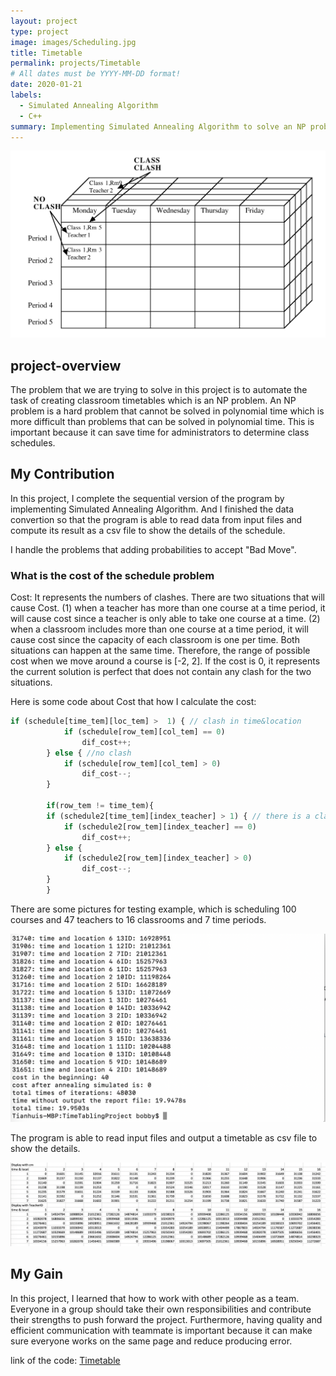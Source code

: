 ```yaml
---
layout: project
type: project
image: images/Scheduling.jpg
title: Timetable
permalink: projects/Timetable
# All dates must be YYYY-MM-DD format!
date: 2020-01-21
labels:
  - Simulated Annealing Algorithm
  - C++
summary: Implementing Simulated Annealing Algorithm to solve an NP problem.
---
```


<div class="ui images">
  
  <img class="ui big right image" src="../images/Timetable.png">
</div>

<h2 id="overview">project-overview</h2>
The problem that we are trying to solve in this project is to automate the task of creating classroom timetables which is an NP problem. An NP problem is a hard problem that cannot be solved in polynomial time which is more difficult than problems that can be solved in polynomial time. This is important because it can save time for administrators to determine class schedules.

<h2 id="contribution">My Contribution</h2>
In this project, I complete the sequential version of the program by implementing Simulated Annealing Algorithm. And I finished the data convertion so that the program is able to read data from input files and compute its result as a csv file to show the details of the schedule.

I handle the problems that adding probabilities to accept "Bad Move".
<h3 id="explanation">What is the cost of the schedule problem</h3>
Cost: It represents the numbers of clashes. There are two situations that will cause Cost. (1) when a teacher has more than one course at a time period, it will cause cost since a teacher is only able to take one course at a time. (2) when a classroom includes more than one course at a time period, it will cause cost since the capacity of each classroom is one per time. Both situations can happen at the same time. Therefore, the range of possible cost when we move around a course is [-2, 2]. If the cost is 0, it represents the current solution is perfect that does not contain any clash for the two situations.

Here is some code about Cost that how I calculate the cost:

```js
if (schedule[time_tem][loc_tem] >  1) { // clash in time&location
			if (schedule[row_tem][col_tem] == 0)
				dif_cost++;
		} else { //no clash
			if (schedule[row_tem][col_tem] > 0)
				dif_cost--;
		}
        
        if(row_tem != time_tem){
		if (schedule2[time_tem][index_teacher] > 1) { // there is a clash in time&teach
			if (schedule2[row_tem][index_teacher] == 0)
				dif_cost++;	
		} else {
			if (schedule2[row_tem][index_teacher] > 0) 
				dif_cost--;
		}
        }
```

There are some pictures for testing example, which is scheduling 100 courses and 47 teachers to 16 classrooms and 7 time periods.
<p><img class="ui medium image" src="../images/TimetableResult.png" alt="result" /></p>

The program is able to read input files and output a timetable as csv file to show the details.
<p><img class="ui large image" src="../images/TimetableReport.png" alt="report" /></p>

<h2 id="experience">My Gain</h2>
In this project, I learned that how to work with other people as a team. Everyone in a group should take their own responsibilities and contribute their strengths to push forward the project. Furthermore, having quality and efficient communication with teammate is important because it can make sure everyone works on the same page and reduce producing error.

link of the code: <a href="https://github.com/ICSatKCC/TimeTablingProject"><i class="large github icon"></i>Timetable</a>


